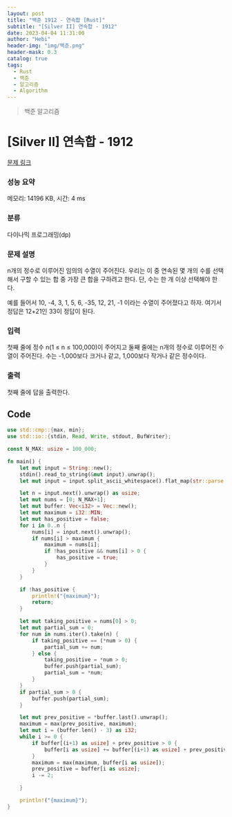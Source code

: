```yaml
---
layout: post
title: "백준 1912 - 연속합 [Rust]"
subtitle: "[Silver II] 연속합 - 1912"
date: 2023-04-04 11:31:00
author: "Hebi"
header-img: "img/백준.png"
header-mask: 0.3
catalog: true
tags:
  - Rust
  - 백준
  - 알고리즘
  - Algorithm
---
```


> 백준 알고리즘

# [Silver II] 연속합 - 1912

[문제 링크](https://www.acmicpc.net/problem/1912)

### 성능 요약

메모리: 14196 KB, 시간: 4 ms

### 분류

다이나믹 프로그래밍(dp)

### 문제 설명

<p>n개의 정수로 이루어진 임의의 수열이 주어진다. 우리는 이 중 연속된 몇 개의 수를 선택해서 구할 수 있는 합 중 가장 큰 합을 구하려고 한다. 단, 수는 한 개 이상 선택해야 한다.</p>

<p>예를 들어서 10, -4, 3, 1, 5, 6, -35, 12, 21, -1 이라는 수열이 주어졌다고 하자. 여기서 정답은 12+21인 33이 정답이 된다.</p>

### 입력

 <p>첫째 줄에 정수 n(1 ≤ n ≤ 100,000)이 주어지고 둘째 줄에는 n개의 정수로 이루어진 수열이 주어진다. 수는 -1,000보다 크거나 같고, 1,000보다 작거나 같은 정수이다.</p>

### 출력

 <p>첫째 줄에 답을 출력한다.</p>

## Code

```rs
use std::cmp::{max, min};
use std::io::{stdin, Read, Write, stdout, BufWriter};

const N_MAX: usize = 100_000;

fn main() {
    let mut input = String::new();
    stdin().read_to_string(&mut input).unwrap();
    let mut input = input.split_ascii_whitespace().flat_map(str::parse::<i32>);

    let n = input.next().unwrap() as usize;
    let mut nums = [0; N_MAX+1];
    let mut buffer: Vec<i32> = Vec::new();
    let mut maximum = i32::MIN;
    let mut has_positive = false;
    for i in 0..n {
        nums[i] = input.next().unwrap();
        if nums[i] > maximum {
            maximum = nums[i];
            if !has_positive && nums[i] > 0 {
                has_positive = true;
            }
        }
    }

    if !has_positive {
        println!("{maximum}");
        return;
    }

    let mut taking_positive = nums[0] > 0;
    let mut partial_sum = 0;
    for num in nums.iter().take(n) {
        if taking_positive == (*num > 0) {
            partial_sum += num;
        } else {
            taking_positive = *num > 0;
            buffer.push(partial_sum);
            partial_sum = *num;
        }
    }
    if partial_sum > 0 {
        buffer.push(partial_sum);
    }

    let mut prev_positive = *buffer.last().unwrap();
    maximum = max(prev_positive, maximum);
    let mut i = (buffer.len() - 3) as i32;
    while i >= 0 {
        if buffer[(i+1) as usize] + prev_positive > 0 {
            buffer[i as usize] += buffer[(i+1) as usize] + prev_positive;
        }
        maximum = max(maximum, buffer[i as usize]);
        prev_positive = buffer[i as usize];
        i -= 2;

    }

    println!("{maximum}");
}
```
